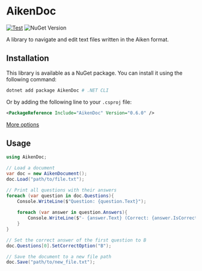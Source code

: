 # AikenDoc
[![Test](https://github.com/S0Ale/AikenDocument/actions/workflows/test.yml/badge.svg)](https://github.com/S0Ale/AikenDocument/actions/workflows/test.yml) ![NuGet Version](https://img.shields.io/nuget/v/AikenDoc)

A library to navigate and edit text files written in the Aiken format.

## Installation

This library is available as a NuGet package. You can install it using the following command:

```bash
dotnet add package AikenDoc # .NET CLI
```
Or by adding the following line to your `.csproj` file:
```xml
<PackageReference Include="AikenDoc" Version="0.6.0" />
```
[More options](https://www.nuget.org/packages/AikenDocument/)

## Usage

```csharp
using AikenDoc;

// Load a document
var doc = new AikenDocument();
doc.Load("path/to/file.txt");

// Print all questions with their answers
foreach (var question in doc.Questions){
    Console.WriteLine($"Question: {question.Text}");
    
    foreach (var answer in question.Answers){
        Console.WriteLine($"- {answer.Text} (Correct: {answer.IsCorrect})");
    }
}

// Set the correct answer of the first question to B
doc.Questions[0].SetCorrectOption("B");

// Save the document to a new file path
doc.Save("path/to/new_file.txt");
